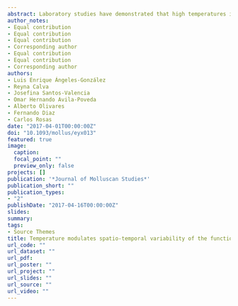 ```yaml
---
abstract: Laboratory studies have demonstrated that high temperatures inhibit spawning of Octopus maya; therefore, in oceanic warming scenarios the population dynamics may be affected. The aim of the present study was to go beyond laboratory studies under controlled temperatures to examine the possible relationship between large-scale thermal patterns and reproductive season (represented by functional maturation) of O. maya in the wild on the continental shelf of the Yucatan Peninsula, where it is endemic. The macroscopic maturity index (MaMI) was obtained in females, and reproductive complex index (RCI) and number of spermatophores in males. Associations Associations between these indices and environmental temperature regime were inferred by sampling octopuses in an upwelling zone (Z-I), a transition zone (Z-II) and a nonupwelling zone (Z-III). The reproductive condition of O. maya differed between Z-I and Z-III. In all zones, the pro- portion of adults showing functional maturity was highest in both females (MaMI 36-71% of values ≤0.2) and males (RCI 12–40% of values ≥0.9; 41–49 spermatophores per octopus) during the season of winter storms ('nortes' season, November–February), when the sea-surface temperature oscillates around 25 °C. In Z-I, some individuals were functionally mature throughout the year, likely due to low temperatures maintained by summer upwelling. Zone-I had the greatest proportion of functionally mature males (up to 40% of adults in ‘nortes’ season) and the greatest number of spermatophores (mean 43–49 spermatophores per octopus in all seasons). Females in Z-III (without upwelling) were functionally mature mainly in the ‘nortes’ season when water temperature decreased, with only a small proportion mature in the rest of the year when water temperatures reached 31 °C. As  predicted by laboratory studies, water temperature below 27 °C appears to be favourable for the functional reproductive maturation of wild O. maya.
author_notes:
- Equal contribution
- Equal contribution
- Equal contribution
- Corresponding author
- Equal contribution
- Equal contribution
- Corresponding author
authors:
- Luis Enrique Ángeles-González
- Reyna Calva
- Josefina Santos-Valencia
- Omar Hernando Avila-Poveda
- Alberto Olivares
- Fernando Diaz
- Carlos Rosas
date: "2017-04-01T00:00:00Z"
doi: "10.1093/mollus/eyx013"
featured: true
image:
  caption: 
  focal_point: ""
  preview_only: false
projects: []
publication: '*Journal of Molluscan Studies*'
publication_short: ""
publication_types:
- "2"
publishDate: "2017-04-16T00:00:00Z"
slides:
summary:
tags:
- Source Themes
title: Temperature modulates spatio-temporal variability of the functional reproductive maturation of Octopus maya (Cephalopoda) on the shelf of the Yucatan Peninsula, Mexico 
url_code: ""
url_dataset: ""
url_pdf: 
url_poster: ""
url_project: ""
url_slides: ""
url_source: ""
url_video: ""
---
```

